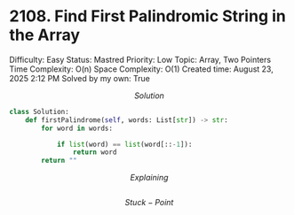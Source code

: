 # 2108. Find First Palindromic String in the Array

Difficulty: Easy
Status: Mastred
Priority: Low
Topic: Array, Two Pointers
Time Complexity: O(n)
Space Complexity: O(1)
Created time: August 23, 2025 2:12 PM
Solved by my own: True

$$
Solution
$$

```python
class Solution:
    def firstPalindrome(self, words: List[str]) -> str:
        for word in words:

            if list(word) == list(word[::-1]):
                return word
        return ""
```

$$
Explaining
$$

```

```

$$
Stuck-Point
$$

```

```
